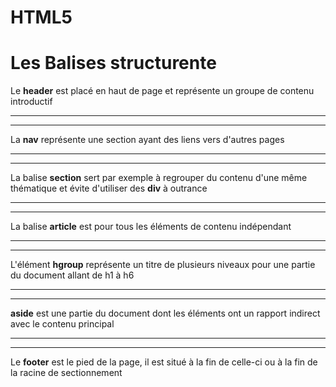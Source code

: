 # HTML5

# Les Balises structurente

Le **header** est placé en haut de page et représente un groupe de contenu introductif
- - - 
- - -
La **nav** représente une section ayant des liens vers d'autres pages
- - -
- - -
La balise **section** sert par exemple à regrouper du contenu d'une même thématique et évite d'utiliser des **div** à outrance
- - -
- - -
La balise **article** est pour tous les éléments de contenu indépendant
- - -
- - -
L'élément **hgroup** représente un titre de plusieurs niveaux pour une partie du document allant de h1 à h6
- - -
- - -
**aside** est une partie du document dont les éléments ont un rapport indirect avec le contenu principal
- - -
- - -
Le **footer** est le pied de la page, il est situé à la fin de celle-ci ou à la fin de la racine de sectionnement